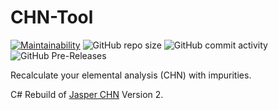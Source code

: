 # CHN-Tool
[![Maintainability](https://api.codeclimate.com/v1/badges/10bec8ec53ce2f7e96d5/maintainability)](https://codeclimate.com/github/JensKrumsieck/CHN-Tool/maintainability)
![GitHub repo size](https://img.shields.io/github/repo-size/JensKrumsieck/CHN-Tool)
![GitHub commit activity](https://img.shields.io/github/commit-activity/y/JensKrumsieck/CHN-Tool)
![GitHub Pre-Releases](https://img.shields.io/github/downloads-pre/JensKrumsieck/CHN-Tool/latest/total)

Recalculate your elemental analysis (CHN) with impurities.


C# Rebuild of [Jasper CHN](http://phoenix.tuwien.ac.at/jasper/ANALYSE2.HTM) Version 2.
